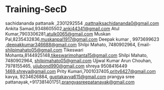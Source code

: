 # Training-SecD

sachidananda pattanaik ,2301292554 ,pattnaiksachidananda0@gmail.com
Ankita Samad,9348605502,anki44341@gmail.com
Atul Kumar,7903306281,atulk0065@gmail.com
Muskan Pal,8235432836,muskanpal1917@gmail.com
Deepak kumar , 9973699623 ,deepakkumar346688@gmail.com
Shilpi Mahato,  7480902964, Email- shilpimahato05@gmail.com
Tikeswari Mohanta,8144925148,tikeswarimohanta15@gmail.com
Shilpi Mahato,  7480902964, shilpimahato05@gmail.com
Ujjwal Kumar Arun Chouhan, 7978155465, ujjubond990@gmail.com
shreya 9508416449 1469.shreya@gmail.com
Prity Kumari,7001037405,prity6427@gmail.com
kavya, 9234626884, guptakavya615@gmail.com
prangya sree pattanayak,+917381401751,prangyasreepatanayak@gmail.com